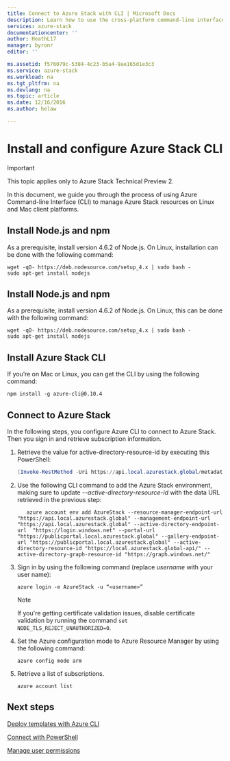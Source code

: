 ```yaml
---
title: Connect to Azure Stack with CLI | Microsoft Docs
description: Learn how to use the cross-platform command-line interface (CLI) to manage and deploy resources on Azure Stack
services: azure-stack
documentationcenter: ''
author: HeathL17
manager: byronr
editor: ''

ms.assetid: f576079c-5384-4c23-b5a4-9ae165d1e3c3
ms.service: azure-stack
ms.workload: na
ms.tgt_pltfrm: na
ms.devlang: na
ms.topic: article
ms.date: 12/16/2016
ms.author: helaw

---
```

# Install and configure Azure Stack CLI

> [!IMPORTANT] 
> This topic applies only to Azure Stack Technical Preview 2.
>

In this document, we guide you through the process of using Azure Command-line Interface (CLI) to manage Azure Stack resources on Linux and Mac client platforms.

## Install Node.js and npm
As a prerequisite, install version 4.6.2 of Node.js. On Linux, installation can be done with the following command:

```
wget -qO- https://deb.nodesource.com/setup_4.x | sudo bash -
sudo apt-get install nodejs
```

## Install Node.js and npm
As a prerequisite, install version 4.6.2 of Node.js. On Linux, this can be done with the following command:
```
wget -qO- https://deb.nodesource.com/setup_4.x | sudo bash -
sudo apt-get install nodejs

```


## Install Azure Stack CLI
If you’re on Mac or Linux, you can get the CLI by using the following command:

```
npm install -g azure-cli@0.10.4
```


## Connect to Azure Stack
In the following steps, you configure Azure CLI to connect to Azure Stack. Then you sign in and retrieve subscription information.

1. Retrieve the value for active-directory-resource-id by executing this PowerShell:
    ```PowerShell
    (Invoke-RestMethod -Uri https://api.local.azurestack.global/metadata/endpoints?api-version=1.0 -Method Get).authentication.audiences[0]
    ```
2. Use the following CLI command to add the Azure Stack environment, making sure to update *--active-directory-resource-id* with the data URL retrieved in the previous step:
   
          azure account env add AzureStack --resource-manager-endpoint-url "https://api.local.azurestack.global" --management-endpoint-url "https://api.local.azurestack.global" --active-directory-endpoint-url  "https://login.windows.net" --portal-url "https://publicportal.local.azurestack.global" --gallery-endpoint-url "https://publicportal.local.azurestack.global" --active-directory-resource-id "https://local.azurestack.global-api/" --active-directory-graph-resource-id "https://graph.windows.net/"
3. Sign in by using the following command (replace *username* with your user name):
   
       azure login -e AzureStack -u “<username>”
   
   > [!NOTE]
   > If you're getting certificate validation issues, disable certificate validation by running the command `set         NODE_TLS_REJECT_UNAUTHORIZED=0`.
   > 
   > 
4. Set the Azure configuration mode to Azure Resource Manager by using the following command:
   
       azure config mode arm
5. Retrieve a list of subscriptions.
   
       azure account list     

## Next steps
[Deploy templates with Azure CLI](azure-stack-deploy-template-command-line.md)

[Connect with PowerShell](azure-stack-connect-powershell.md)

[Manage user permissions](azure-stack-manage-permissions.md)

